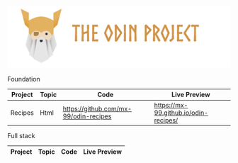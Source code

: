 [![The odin project](Assets/toplogo.png)](https://www.theodinproject.com/)

Foundation 


| Project | Topic | Code | Live Preview |
| --- | --- | --- | --- | 
|Recipes|Html|https://github.com/mx-99/odin-recipes|https://mx-99.github.io/odin-recipes/|

Full stack 

| Project | Topic | Code | Live Preview |
| --- | --- | --- | --- |
